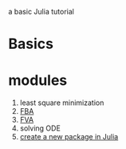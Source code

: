 a basic Julia tutorial 

# Basics 


# modules

1. least square minimization 
2. [FBA](https://github.com/ZZP12/JuliaTutorial/tree/master/fauto)
3. [FVA](https://github.com/ZZP12/JuliaTutorial/tree/master/fauto)
4. solving ODE
5. [create a new package in Julia](https://github.com/ZZP12/JuliaTutorial/blob/master/CreateJuliaPkg.ipynb) 
